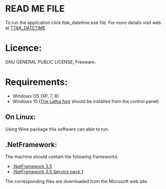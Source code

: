 READ ME FILE
====================

To run the application click ttak_datetime.exe file. For more details visit web at [TTAK_DATETIME](https://thanithamizhakarathikalanjiyam.github.io/)

Licence:
=========================================================
GNU GENERAL PUBLIC LICENSE,
Freeware.


Requirements:
=========================================================
- Windows OS (XP, 7, 8)
- Windows 10 ([The Latha font](https://duckduckgo.com/?q=The+Latha+font+download&t=seamonkey&ia=web) should be installed from the control panel)

On Linux:
---------------------------------------------------------
Using Wine package this software can able to run.

.NetFramework:
---------------------------------------------------------
The machine should contain the following frameworks.

- [.NetFramework 3.5](https://www.microsoft.com/en-us/download/details.aspx?id=21) 
- [.NetFramework 3.5 Service pack 1](https://www.microsoft.com/en-us/download/details.aspx?id=22)

The corresponding files are downloaded from the Microsoft web site.